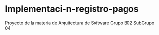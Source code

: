 # Implementaci-n-registro-pagos
Proyecto de la materia de Arquitectura de Software Grupo B02 SubGrupo 04
